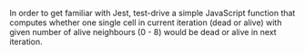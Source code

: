 In order to get familiar with Jest, test-drive a simple JavaScript function that computes whether one single cell in current iteration (dead or alive) with given number of alive neighbours (0 - 8) would be dead or alive in next iteration.
